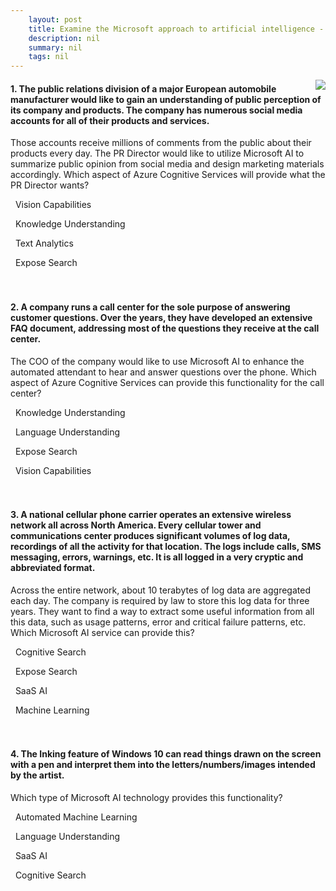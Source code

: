 ```yaml
---
    layout: post
    title: Examine the Microsoft approach to artificial intelligence - Knowledge Check
    description: nil
    summary: nil
    tags: nil
---
```



 <a target="_blank" href="https://docs.microsoft.com/en-us/learn/modules/microsoft-approach-to-ai/8-knowledge-check/"><i class="fas fa-external-link-alt"></i> </a>
 <img align="right" src="https://docs.microsoft.com/en-us/learn/achievements/microsoft-approach-to-ai.svg">
####  1. The public relations division of a major European automobile manufacturer would like to gain an understanding of public perception of its company and products. The company has numerous social media accounts for all of their products and services.
Those accounts receive millions of comments from the public about their products every day. The PR Director would like to utilize Microsoft AI to summarize public opinion from social media and design marketing materials accordingly.
Which aspect of Azure Cognitive Services will provide what the PR Director wants?


<i class='far fa-square'></i> &nbsp;&nbsp;Vision Capabilities

<i class='far fa-square'></i> &nbsp;&nbsp;Knowledge Understanding

<i class='fas fa-check-square' style='color: Dodgerblue;'></i> &nbsp;&nbsp;Text Analytics

<i class='far fa-square'></i> &nbsp;&nbsp;Expose Search
<br />
<br />
<br />

####  2. A company runs a call center for the sole purpose of answering customer questions. Over the years, they have developed an extensive FAQ document, addressing most of the questions they receive at the call center.
The COO of the company would like to use Microsoft AI to enhance the automated attendant to hear and answer questions over the phone.
Which aspect of Azure Cognitive Services can provide this functionality for the call center?


<i class='fas fa-check-square' style='color: Dodgerblue;'></i> &nbsp;&nbsp;Knowledge Understanding

<i class='far fa-square'></i> &nbsp;&nbsp;Language Understanding

<i class='far fa-square'></i> &nbsp;&nbsp;Expose Search

<i class='far fa-square'></i> &nbsp;&nbsp;Vision Capabilities
<br />
<br />
<br />

####  3. A national cellular phone carrier operates an extensive wireless network all across North America. Every cellular tower and communications center produces significant volumes of log data, recordings of all the activity for that location. The logs include calls, SMS messaging, errors, warnings, etc. It is all logged in a very cryptic and abbreviated format.
Across the entire network, about 10 terabytes of log data are aggregated each day. The company is required by law to store this log data for three years. They want to find a way to extract some useful information from all this data, such as usage patterns, error and critical failure patterns, etc.
Which Microsoft AI service can provide this?


<i class='fas fa-check-square' style='color: Dodgerblue;'></i> &nbsp;&nbsp;Cognitive Search

<i class='far fa-square'></i> &nbsp;&nbsp;Expose Search

<i class='far fa-square'></i> &nbsp;&nbsp;SaaS AI

<i class='far fa-square'></i> &nbsp;&nbsp;Machine Learning
<br />
<br />
<br />

####  4. The Inking feature of Windows 10 can read things drawn on the screen with a pen and interpret them into the letters/numbers/images intended by the artist.
Which type of Microsoft AI technology provides this functionality?


<i class='far fa-square'></i> &nbsp;&nbsp;Automated Machine Learning

<i class='far fa-square'></i> &nbsp;&nbsp;Language Understanding

<i class='fas fa-check-square' style='color: Dodgerblue;'></i> &nbsp;&nbsp;SaaS AI

<i class='far fa-square'></i> &nbsp;&nbsp;Cognitive Search
<br />
<br />
<br />
